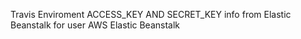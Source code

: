 Travis
Enviroment ACCESS_KEY AND SECRET_KEY  info from Elastic Beanstalk for user 
AWS Elastic Beanstalk

